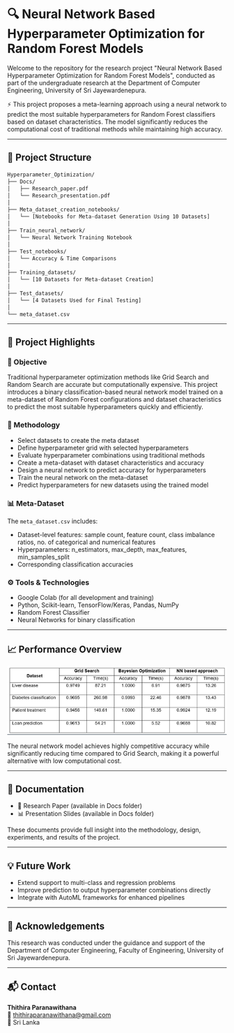 # 🔍 Neural Network Based Hyperparameter Optimization for Random Forest Models

Welcome to the repository for the research project "Neural Network Based Hyperparameter Optimization for Random Forest Models", conducted as part of the undergraduate research at the Department of Computer Engineering, University of Sri Jayewardenepura.

⚡ This project proposes a meta-learning approach using a neural network to predict the most suitable hyperparameters for Random Forest classifiers based on dataset characteristics. The model significantly reduces the computational cost of traditional methods while maintaining high accuracy.

---

## 📁 Project Structure

```
Hyperparameter_Optimization/
├── Docs/
│   ├── Research_paper.pdf
│   └── Research_presentation.pdf
│
├── Meta_dataset_creation_notebooks/
│   └── [Notebooks for Meta-dataset Generation Using 10 Datasets]
│
├── Train_neural_network/
│   └── Neural Network Training Notebook 
│
├── Test_notebooks/
│   └── Accuracy & Time Comparisons 
│
├── Training_datasets/
│   └── [10 Datasets for Meta-dataset Creation]
│
├── Test_datasets/
│   └── [4 Datasets Used for Final Testing]
│
└── meta_dataset.csv
```

---

## 🧠 Project Highlights

### 📌 Objective

Traditional hyperparameter optimization methods like Grid Search and Random Search are accurate but computationally expensive. This project introduces a binary classification-based neural network model trained on a meta-dataset of Random Forest configurations and dataset characteristics to predict the most suitable hyperparameters quickly and efficiently.

### 🔧 Methodology

- Select datasets to create the meta dataset
- Define hyperparameter grid with selected hyperparameters
- Evaluate hyperparameter combinations using traditional methods
- Create a meta-dataset with dataset characteristics and accuracy
- Design a neural network to predict accuracy for hyperparameters
- Train the neural network on the meta-dataset
- Predict hyperparameters for new datasets using the trained model

### 📊 Meta-Dataset

The `meta_dataset.csv` includes:

- Dataset-level features: sample count, feature count, class imbalance ratios, no. of categorical and numerical features
- Hyperparameters: n_estimators, max_depth, max_features, min_samples_split
- Corresponding classification accuracies 

### ⚙️ Tools & Technologies

- Google Colab (for all development and training)
- Python, Scikit-learn, TensorFlow/Keras, Pandas, NumPy
- Random Forest Classifier
- Neural Networks for binary classification

---

## 📈 Performance Overview

![Results](./results_comparison.png)

The neural network model achieves highly competitive accuracy while significantly reducing time compared to Grid Search, making it a powerful alternative with low computational cost.

---

## 📑 Documentation

- 📄 Research Paper (available in Docs folder)
- 📊 Presentation Slides (available in Docs folder)

These documents provide full insight into the methodology, design, experiments, and results of the project.

---

## 💡 Future Work

- Extend support to multi-class and regression problems
- Improve prediction to output hyperparameter combinations directly
- Integrate with AutoML frameworks for enhanced pipelines

---

## 🙌 Acknowledgements

This research was conducted under the guidance and support of the Department of Computer Engineering, Faculty of Engineering, University of Sri Jayewardenepura.

---

## 📬 Contact

**Thithira Paranawithana**  
📧 thithiraparanawithana@gmail.com  
📍 Sri Lanka

